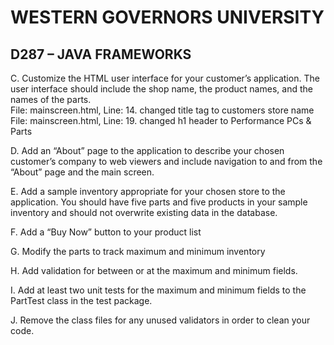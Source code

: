 
# WESTERN GOVERNORS UNIVERSITY 
## D287 – JAVA FRAMEWORKS

C.  Customize the HTML user interface for your customer’s application. The user interface should include the shop name, the product names, and the names of the parts.  
File: mainscreen.html, Line: 14. changed title tag to customers store name  
File: mainscreen.html, Line: 19. changed h1 header to Performance PCs & Parts


D.  Add an “About” page to the application to describe your chosen customer’s company to web viewers and include navigation to and from the “About” page and the main screen.


E.  Add a sample inventory appropriate for your chosen store to the application. You should have five parts and five products in your sample inventory and should not overwrite existing data in the database.


F.  Add a “Buy Now” button to your product list


G.  Modify the parts to track maximum and minimum inventory


H.  Add validation for between or at the maximum and minimum fields.


I.  Add at least two unit tests for the maximum and minimum fields to the PartTest class in the test package.


J.  Remove the class files for any unused validators in order to clean your code.